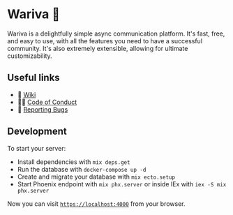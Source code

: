 # Wariva 🐒

Wariva is a delightfully simple async communication platform. It's fast, free, and easy to use, with all the features you need to have a successful community. It's also extremely extensible, allowing for ultimate customizability.

## Useful links

* 📜 [Wiki](https://github.com/wariva/wariva/wiki)<br>
* 👮🏼 [Code of Conduct](https://github.com/wariva/wariva/wiki/Code-of-Conduct)<br>
* 🐛 [Reporting Bugs](https://github.com/wariva/wariva/wiki/Reporting-Bugs)

## Development

To start your server:

* Install dependencies with `mix deps.get`
* Run the database with `docker-compose up -d`
* Create and migrate your database with `mix ecto.setup`
* Start Phoenix endpoint with `mix phx.server` or inside IEx with `iex -S mix phx.server`

Now you can visit [`https://localhost:4000`](https://localhost:4000) from your browser.

